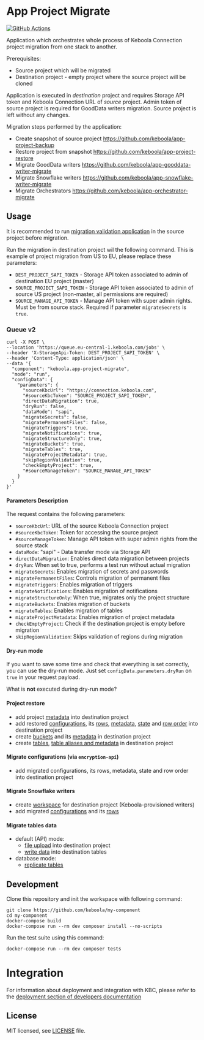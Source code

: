 # App Project Migrate

[![GitHub Actions](https://github.com/keboola/app-project-migrate/actions/workflows/push.yml/badge.svg)](https://github.com/keboola/app-project-migrate/actions/workflows/push.yml)

Application which orchestrates whole process of Keboola Connection project migration from one stack to another.

Prerequisites:
 - Source project which will be migrated
 - Destination project - empty project where the source project will be cloned
 
Application is executed in *destination* project and requires Storage API token and Keboola Connection URL of *source* project.
Admin token of source project is required for GoodData writers migration.
Source project is left without any changes.

Migration steps performed by the application:

- Create snapshot of source project https://github.com/keboola/app-project-backup
- Restore project from snapshot https://github.com/keboola/app-project-restore
- Migrate GoodData writers https://github.com/keboola/app-gooddata-writer-migrate
- Migrate Snowflake writers https://github.com/keboola/app-snowflake-writer-migrate
- Migrate Orchestrators https://github.com/keboola/app-orchestrator-migrate


## Usage

It is recommended to run [migration validation application](https://github.com/keboola/app-project-migrate-validation) in the source project before migration.

Run the migration in destination project wil the following command.
This is example of project migration from US to EU, please replace these parameters:

- `DEST_PROJECT_SAPI_TOKEN` - Storage API token associated to admin of destination EU project (master)
- `SOURCE_PROJECT_SAPI_TOKEN` - Storage API token associated to admin of source US project (non-master, all permissions are required)
- `SOURCE_MANAGE_API_TOKEN` - Manage API token with super admin rights. Must be from source stack.
  Required if parameter `migrateSecrets` is `true`.

### Queue v2

```shell
curl -X POST \
--location 'https://queue.eu-central-1.keboola.com/jobs' \
--header 'X-StorageApi-Token: DEST_PROJECT_SAPI_TOKEN' \
--header 'Content-Type: application/json' \
--data '{
  "component": "keboola.app-project-migrate",
  "mode": "run",
  "configData": {
    "parameters": {
      "sourceKbcUrl": "https://connection.keboola.com",
      "#sourceKbcToken": "SOURCE_PROJECT_SAPI_TOKEN",
      "directDataMigration": true,
      "dryRun": false,
      "dataMode": "sapi",
      "migrateSecrets": false,
      "migratePermanentFiles": false,
      "migrateTriggers": true,
      "migrateNotifications": true,
      "migrateStructureOnly": true,
      "migrateBuckets": true,
      "migrateTables": true,
      "migrateProjectMetadata": true,
      "skipRegionValidation": true,
      "checkEmptyProject": true,
      "#sourceManageToken": "SOURCE_MANAGE_API_TOKEN"
    }
  }
}'
```

#### Parameters Description

The request contains the following parameters:

- `sourceKbcUrl`: URL of the source Keboola Connection project
- `#sourceKbcToken`: Token for accessing the source project
- `#sourceManageToken`: Manage API token with super admin rights from the source stack
- `dataMode`: "sapi" - Data transfer mode via Storage API
- `directDataMigration`: Enables direct data migration between projects
- `dryRun`: When set to true, performs a test run without actual migration
- `migrateSecrets`: Enables migration of secrets and passwords
- `migratePermanentFiles`: Controls migration of permanent files
- `migrateTriggers`: Enables migration of triggers
- `migrateNotifications`: Enables migration of notifications
- `migrateStructureOnly`: When true, migrates only the project structure
- `migrateBuckets`: Enables migration of buckets
- `migrateTables`: Enables migration of tables
- `migrateProjectMetadata`: Enables migration of project metadata
- `checkEmptyProject`: Check if the destination project is empty before migration
- `skipRegionValidation`: Skips validation of regions during migration

#### Dry-run mode

If you want to save some time and check that everything is set correctly, you can use the dry-run
mode. Just set `configData.parameters.dryRun` on `true` in your request payload.

What is **not** executed during dry-run mode?

#### Project restore

- add project [metadata](https://github.com/keboola/php-kbc-project-restore/blob/65e461097541210227a31d3db16594f1524e4815/src/Restore.php#L74) into destination project
- add restored [configurations](https://github.com/keboola/php-kbc-project-restore/blob/65e461097541210227a31d3db16594f1524e4815/src/Restore.php#L157), its [rows](https://github.com/keboola/php-kbc-project-restore/blob/65e461097541210227a31d3db16594f1524e4815/src/Restore.php#L199), [metadata](https://github.com/keboola/php-kbc-project-restore/blob/65e461097541210227a31d3db16594f1524e4815/src/Restore.php#L266), [state](https://github.com/keboola/php-kbc-project-restore/blob/65e461097541210227a31d3db16594f1524e4815/src/Restore.php#L173) and [row order](https://github.com/keboola/php-kbc-project-restore/blob/65e461097541210227a31d3db16594f1524e4815/src/Restore.php#L236) into destination project
- create [buckets](https://github.com/keboola/php-kbc-project-restore/blob/65e461097541210227a31d3db16594f1524e4815/src/Restore.php#L308) and its [metadata](https://github.com/keboola/php-kbc-project-restore/blob/65e461097541210227a31d3db16594f1524e4815/src/Restore.php#L328) in destination project
- create [tables](https://github.com/keboola/php-kbc-project-restore/blob/65e461097541210227a31d3db16594f1524e4815/src/Restore.php#L487), [table aliases and metadata](https://github.com/keboola/php-kbc-project-restore/blob/65e461097541210227a31d3db16594f1524e4815/src/Restore.php#L439) in destination project

#### Migrate configurations (via `encryption-api`)

- add migrated configurations, its rows, metadata, state and row order into destination project

#### Migrate Snowflake writers

- create [workspace](https://github.com/keboola/app-snowflake-writer-migrate/blob/ee8ef0fa341e863bdb6f683424f764b2e5d0e6aa/src/MigrateWriter.php#L74) for destination project (Keboola-provisioned writers)
- add migrated [configurations](https://github.com/keboola/app-snowflake-writer-migrate/blob/ee8ef0fa341e863bdb6f683424f764b2e5d0e6aa/src/MigrateWriter.php#L95) and its [rows](https://github.com/keboola/app-snowflake-writer-migrate/blob/ee8ef0fa341e863bdb6f683424f764b2e5d0e6aa/src/MigrateWriter.php#L117)

#### Migrate tables data

- default (API) mode:
  - [file upload](https://github.com/keboola/app-project-migrate-tables-data/blob/88625047c4e6974fc556a2ff0eabdbfbf16b2c51/src/Strategy/SapiMigrate.php#L74) into destination project
  - [write data](https://github.com/keboola/app-project-migrate-tables-data/blob/88625047c4e6974fc556a2ff0eabdbfbf16b2c51/src/Strategy/SapiMigrate.php#L96) into destination tables
- database mode:
  - [replicate tables](https://github.com/keboola/app-project-migrate-tables-data/blob/88625047c4e6974fc556a2ff0eabdbfbf16b2c51/src/Strategy/DatabaseMigrate.php#L109)

## Development
 
Clone this repository and init the workspace with following command:

```shell
git clone https://github.com/keboola/my-component
cd my-component
docker-compose build
docker-compose run --rm dev composer install --no-scripts
```

Run the test suite using this command:

```shell
docker-compose run --rm dev composer tests
```
 
# Integration

For information about deployment and integration with KBC, please refer to the [deployment section of developers documentation](https://developers.keboola.com/extend/component/deployment/) 

## License

MIT licensed, see [LICENSE](./LICENSE) file.
